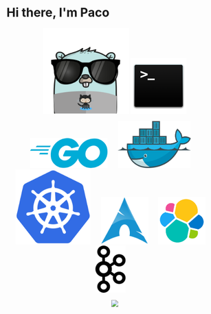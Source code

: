 # Hi there, I'm Paco
<p align="center">
  <img src="https://raw.githubusercontent.com/fgarcia-code/fgarcia-code/master/images/gopher.png" width="200" height="200" />
  <img src="https://raw.githubusercontent.com/fgarcia-code/fgarcia-code/master/images/bash.png" width="130" height="130" />
</p>
<p align="center">
  <img src="https://raw.githubusercontent.com/fgarcia-code/fgarcia-code/master/images/golang.png" width="180" height="70" />&nbsp;&nbsp;&nbsp;&nbsp;&nbsp;
  <img src="https://raw.githubusercontent.com/fgarcia-code/fgarcia-code/master/images/docker.png" width="170" height="110" />&nbsp;&nbsp;&nbsp;&nbsp;&nbsp;
  <img src="https://raw.githubusercontent.com/fgarcia-code/fgarcia-code/master/images/kubernetes.png" width="175" height="175" />&nbsp;&nbsp;&nbsp;&nbsp;&nbsp;
  <img src="https://raw.githubusercontent.com/fgarcia-code/fgarcia-code/master/images/archlinux.png" width="110" height="110" />&nbsp;&nbsp;&nbsp;&nbsp;&nbsp;
    <img src="https://raw.githubusercontent.com/fgarcia-code/fgarcia-code/master/images/elasticsearch.png" width="110" height="110" />&nbsp;&nbsp;&nbsp;&nbsp;&nbsp;
    <img src="https://raw.githubusercontent.com/fgarcia-code/fgarcia-code/master/images/kafka.png" width="70" height="110" />&nbsp;&nbsp;&nbsp;&nbsp;&nbsp;
</p>


<p align="center">
  <img src="https://github4life.herokuapp.com/ethomson.gif"/>
</p>
